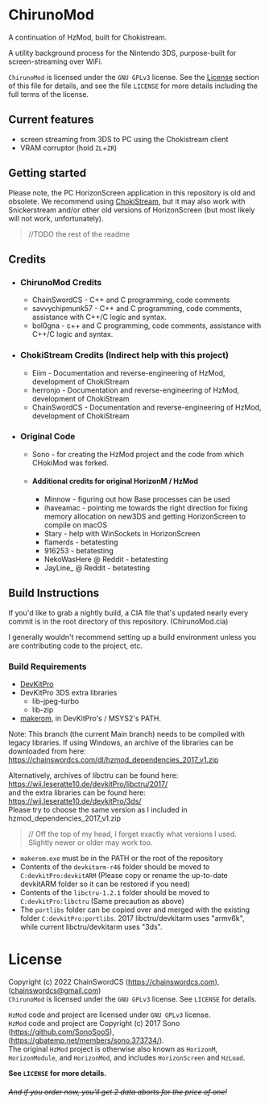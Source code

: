 ﻿# ChirunoMod

A continuation of HzMod, built for Chokistream.

A utility background process for the Nintendo 3DS, purpose-built for screen-streaming over WiFi.

`ChirunoMod` is licensed under the `GNU GPLv3` license. See the [License](#license) section of this file for details, and see the file `LICENSE` for more details including the full terms of the license.

## Current features
* screen streaming from 3DS to PC using the Chokistream client
* VRAM corruptor (hold `ZL`+`ZR`)

## Getting started

Please note, the PC HorizonScreen application in this repository is old and obsolete. We recommend using [ChokiStream](https://github.com/Eiim/Chokistream), but it may also work with Snickerstream and/or other old versions of HorizonScreen (but most likely will not work, unfortunately).

> //TODO the rest of the readme

## Credits
- ### ChirunoMod Credits
  - ChainSwordCS - C++ and C programming, code comments
  - savvychipmunk57 - C++ and C programming, code comments, assistance with C++/C logic and syntax.
  - bol0gna - c++ and C programming, code comments, assistance with C++/C logic and syntax.
  
- ### ChokiStream Credits (Indirect help with this project)
  - Eiim - Documentation and reverse-engineering of HzMod, development of ChokiStream
  - herronjo - Documentation and reverse-engineering of HzMod, development of ChokiStream
  - ChainSwordCS - Documentation and reverse-engineering of HzMod, development of ChokiStream
  
- ### Original Code
  - Sono - for creating the HzMod project and the code from which CHokiMod was forked.
  
  - #### Additional credits for original HorizonM / HzMod
    - Minnow - figuring out how Base processes can be used
    - ihaveamac - pointing me towards the right direction for fixing memory allocation on new3DS and getting HorizonScreen to compile on macOS
    - Stary - help with WinSockets in HorizonScreen
    - flamerds - betatesting
    - 916253 - betatesting
    - NekoWasHere @ Reddit - betatesting
    - JayLine_ @ Reddit - betatesting

## Build Instructions

If you'd like to grab a nightly build, a CIA file that's updated nearly every commit is in the root directory of this repository. (ChirunoMod.cia)

I generally wouldn't recommend setting up a build environment unless you are contributing code to the project, etc.

### Build Requirements
* [DevKitPro](https://devkitpro.org/wiki/Getting_Started)
* DevKitPro 3DS extra libraries
  * lib-jpeg-turbo
  * lib-zip
* [makerom](https://github.com/3DSGuy/Project_CTR/releases?q=makerom&expanded=true), in DevKitPro's / MSYS2's PATH.

Note: This branch (the current Main branch) needs to be compiled with legacy libraries. If using Windows, an archive of the libraries can be downloaded from here: https://chainswordcs.com/dl/hzmod_dependencies_2017_v1.zip

Alternatively, archives of libctru can be found here: https://wii.leseratte10.de/devkitPro/libctru/2017/<br />
and the extra libraries can be found here: https://wii.leseratte10.de/devkitPro/3ds/<br />
Please try to choose the same version as I included in hzmod_dependencies_2017_v1.zip<br />
> // Off the top of my head, I forget exactly what versions I used. Slightly newer or older may work too.

* `makerom.exe` must be in the PATH or the root of the repository
* Contents of the `devkitarm-r46` folder should be moved to `C:devkitPro:devkitARM` (Please copy or rename the up-to-date devkitARM folder so it can be restored if you need)
* Contents of the `libctru-1.2.1` folder should be moved to `C:devkitPro:libctru` (Same precaution as above)
* The `portlibs` folder can be copied over and merged with the existing folder `C:devkitPro:portlibs`. 2017 libctru/devkitarm uses "armv6k", while current libctru/devkitarm uses "3ds".

# License

Copyright (c) 2022 ChainSwordCS (https://chainswordcs.com), (chainswordcs@gmail.com)<br>
`ChirunoMod` is licensed under the `GNU GPLv3` license. See `LICENSE` for details.

`HzMod` code and project are licensed under `GNU GPLv3` license.<br>
`HzMod` code and project are Copyright (c) 2017 Sono (https://github.com/SonoSooS), (https://gbatemp.net/members/sono.373734/).<br>
The original `HzMod` project is otherwise also known as `HorizonM`, `HorizonModule`, and `HorizonMod`, and includes `HorizonScreen` and `HzLoad`.

**See `LICENSE` for more details.**

###### ~~And if you order now, you'll get 2 data aborts for the price of one!~~
